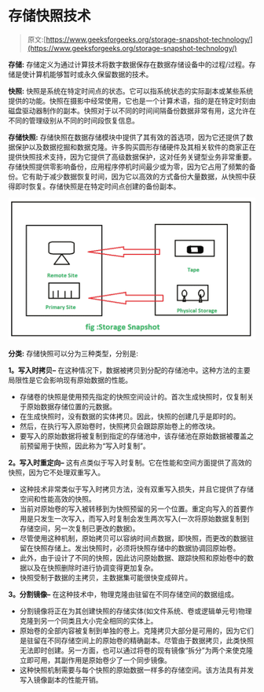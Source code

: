 # 存储快照技术

> 原文:[https://www.geeksforgeeks.org/storage-snapshot-technology/](https://www.geeksforgeeks.org/storage-snapshot-technology/)

**存储:**
存储定义为通过计算技术将数字数据保存在数据存储设备中的过程/过程。存储是使计算机能够暂时或永久保留数据的技术。

**快照:**
快照是系统在特定时间点的状态。它可以指系统状态的实际副本或某些系统提供的功能。快照在摄影中经常使用，它也是一个计算术语，指的是在特定时刻由磁盘驱动器制作的副本。快照对于以不同的时间间隔备份数据非常有用，这允许在不同的管理级别从不同的时间段恢复信息。

**存储快照:**
存储快照在数据存储模块中提供了其有效的首选项，因为它还提供了数据保护以及数据挖掘和数据克隆。许多购买圆形存储硬件及其相关软件的商家正在提供快照技术支持，因为它提供了高级数据保护，这对任务关键型业务非常重要。存储快照提供零影响备份，应用程序停机时间最少或为零，因为它占用了频繁的备份。它有助于减少数据恢复时间，因为它以高效的方式备份大量数据，从快照中获得即时恢复。存储快照是在特定时间点创建的备份副本。

![](img/7ad5f6455f2ce03a2fd9ad316e00b6f1.png)

**分类:**
存储快照可以分为三种类型，分别是:

**1。写入时拷贝–**
在这种情况下，数据被拷贝到分配的存储池中。这种方法的主要局限性是它会影响现有原始数据的性能。

*   存储卷的快照是使用预先指定的快照空间设计的。首次生成快照时，仅复制关于原始数据存储位置的元数据。
*   在生成快照时，没有数据的实体拷贝。因此，快照的创建几乎是即时的。
*   然后，在执行写入原始卷时，快照拷贝会跟踪原始卷上的修改块。
*   要写入的原始数据将被复制到指定的存储池中，该存储池在原始数据被覆盖之前预留用于快照，因此称为“写入时复制”。

**2。写入时重定向–**
这有点类似于写入时复制。它在性能和空间方面提供了高效的快照，因为它不处理双重写入。

*   这种技术非常类似于写入时拷贝方法，没有双重写入损失，并且它提供了存储空间和性能高效的快照。
*   当前对原始卷的写入被转移到为快照预留的另一个位置。重定向写入的首要作用是只发生一次写入，而写入时复制会发生两次写入(一次将原始数据复制到存储空间，另一次复制已更改的数据)。
*   尽管使用这种机制，原始拷贝可以容纳时间点数据，即快照，而更改的数据驻留在快照存储上。发出快照时，必须将快照存储中的数据协调回原始卷。
*   此外，由于设计了不同的快照，因此访问原始数据、跟踪快照和原始卷中的数据以及在快照删除时进行协调变得更加复杂。
*   快照受制于数据的主拷贝，主数据集可能很快变成碎片。

**3。分割镜像–**
在这种技术中，物理克隆由驻留在不同存储空间的数据组成。

*   分割镜像将正在为其创建快照的存储实体(如文件系统、卷或逻辑单元号)物理克隆到另一个同类且大小完全相同的实体上。
*   原始卷的全部内容被复制到单独的卷上。克隆拷贝大部分是可用的，因为它们是驻留在不同存储空间上的原始卷的精确副本。尽管由于数据拷贝，此类快照无法即时创建。另一方面，也可以通过将卷的现有镜像“拆分”为两个来使克隆立即可用，其副作用是原始卷少了一个同步镜像。
*   这种快照机制需要与每个快照的原始数据一样多的存储空间。该方法具有并发写入镜像副本的性能开销。